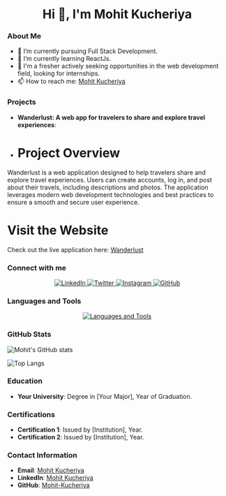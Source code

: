 <h1 align="center">Hi 👋, I'm Mohit Kucheriya</h1>

### About Me

- 🔭 I’m currently pursuing Full Stack Development.
- 🌱 I’m currently learning ReactJs.
- 💼 I'm a fresher actively seeking opportunities in the web development field, looking for internships.
- 📫 How to reach me: [Mohit Kucheriya](mailto:kucheriyamohit@gmail.com)

### Projects

- **Wanderlust: A web app for travelers to share and explore travel experiences**:
- # Project Overview

Wanderlust is a web application designed to help travelers share and explore travel experiences. Users can create accounts, log in, and post about their travels, including descriptions and photos. The application leverages modern web development technologies and best practices to ensure a smooth and secure user experience.

# Visit the Website

Check out the live application here: [Wanderlust](https://wanderlust-srtn.onrender.com/listings)

### Connect with me

<p align="center">
  <a href="https://www.linkedin.com/in/mohit-kucheriya-77998924a/">
     <img src="https://skillicons.dev/icons?i=linkedin" alt="LinkedIn"/>
  </a>
  <a href="https://x.com/MohitKucheriya">
     <img src="https://skillicons.dev/icons?i=twitter" alt="Twitter"/>
  </a>
  <a href="https://www.instagram.com/pisuuu_4022/?next=%2F">
    <img src="https://skillicons.dev/icons?i=instagram" alt="Instagram"/>
  </a>
  <a href="https://github.com/Mohit-Kucheriya">
    <img src="https://skillicons.dev/icons?i=github" alt="GitHub"/>
  </a>  
</p>

### Languages and Tools

<p align="center">
  <a href="https://skillicons.dev">
    <img src="https://skillicons.dev/icons?i=html,css,bootstrap,js,express,nodejs,mongodb,react,redux,git,github" alt="Languages and Tools"/>
  </a>
</p>

### GitHub Stats

![Mohit's GitHub stats](https://github-readme-stats.vercel.app/api?username=Mohit-Kucheriya&show_icons=true&theme=dark)
<br/>

![Top Langs](https://github-readme-stats.vercel.app/api/top-langs/?username=Mohit-Kucheriya&theme=dark)



### Education

- **Your University**: Degree in [Your Major], Year of Graduation.

### Certifications

- **Certification 1**: Issued by [Institution], Year.
- **Certification 2**: Issued by [Institution], Year.

### Contact Information

- **Email**: [Mohit Kucheriya](mailto:kucheriyamohit@gmail.com)
- **LinkedIn**: [Mohit Kucheriya](https://www.linkedin.com/in/mohit-kucheriya-77998924a/)
- **GitHub**: [Mohit-Kucheriya](https://github.com/Mohit-Kucheriya)






